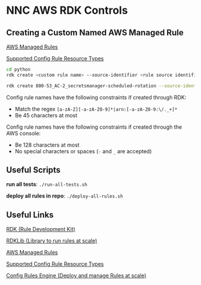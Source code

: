 # NNC AWS RDK Controls

## Creating a Custom Named AWS Managed Rule

[AWS Managed Rules](https://docs.aws.amazon.com/config/latest/developerguide/managed-rules-by-aws-config.html)

[Supported Config Rule Resource Types](https://docs.aws.amazon.com/config/latest/developerguide/resource-config-reference.html)

```bash
cd python
rdk create <custom rule name> --source-identifier <rule source identifier> ...<additional args>...

rdk create 800-53_AC-2_secretsmanager-scheduled-rotation --source-identifier SECRETSMANAGER_SCHEDULED_ROTATION_SUCCESS_CHECK -r
```

Config rule names have the following constraints if created through RDK:
- Match the regex `[a-zA-Z][-a-zA-Z0-9]*|arn:[-a-zA-Z0-9:\/._+]*`
- Be 45 characters at most

Config rule names have the following constraints if created through the AWS console:
- Be 128 characters at most
- No special characters or spaces (`-` and `_` are accepted)


## Useful Scripts

__run all tests__: `./run-all-tests.sh`

__deploy all rules in repo__: `./deploy-all-rules.sh`


## Useful Links

[RDK (Rule Development Kit)](https://github.com/awslabs/aws-config-rdk)

[RDKLib (Library to run rules at scale)](https://github.com/awslabs/aws-config-rdklib)

[AWS Managed Rules](https://docs.aws.amazon.com/config/latest/developerguide/managed-rules-by-aws-config.html)

[Supported Config Rule Resource Types](https://docs.aws.amazon.com/config/latest/developerguide/resource-config-reference.html)

[Config Rules Engine (Deploy and manage Rules at scale)](https://github.com/awslabs/aws-config-engine-for-compliance-as-code)
